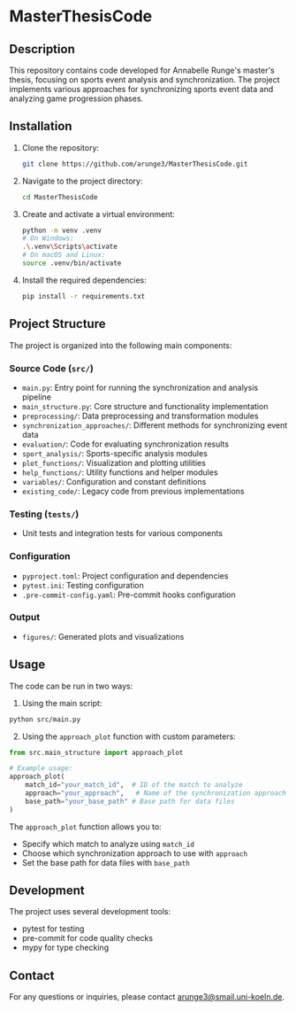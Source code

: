 # MasterThesisCode

## Description

This repository contains code developed for Annabelle Runge's master's thesis, focusing on sports event analysis and synchronization. The project implements various approaches for synchronizing sports event data and analyzing game progression phases.

## Installation

1. Clone the repository:
    ```bash
    git clone https://github.com/arunge3/MasterThesisCode.git
    ```
2. Navigate to the project directory:
    ```bash
    cd MasterThesisCode
    ```
3. Create and activate a virtual environment:
    ```bash
    python -m venv .venv
    # On Windows:
    .\.venv\Scripts\activate
    # On macOS and Linux:
    source .venv/bin/activate
    ```
4. Install the required dependencies:
    ```bash
    pip install -r requirements.txt
    ```

## Project Structure

The project is organized into the following main components:

### Source Code (`src/`)
- `main.py`: Entry point for running the synchronization and analysis pipeline
- `main_structure.py`: Core structure and functionality implementation
- `preprocessing/`: Data preprocessing and transformation modules
- `synchronization_approaches/`: Different methods for synchronizing event data
- `evaluation/`: Code for evaluating synchronization results
- `sport_analysis/`: Sports-specific analysis modules
- `plot_functions/`: Visualization and plotting utilities
- `help_functions/`: Utility functions and helper modules
- `variables/`: Configuration and constant definitions
- `existing_code/`: Legacy code from previous implementations

### Testing (`tests/`)
- Unit tests and integration tests for various components

### Configuration
- `pyproject.toml`: Project configuration and dependencies
- `pytest.ini`: Testing configuration
- `.pre-commit-config.yaml`: Pre-commit hooks configuration

### Output
- `figures/`: Generated plots and visualizations

## Usage

The code can be run in two ways:

1. Using the main script:
```bash
python src/main.py
```

2. Using the `approach_plot` function with custom parameters:
```python
from src.main_structure import approach_plot

# Example usage:
approach_plot(
    match_id="your_match_id",  # ID of the match to analyze
    approach="your_approach",   # Name of the synchronization approach to use
    base_path="your_base_path" # Base path for data files
)
```

The `approach_plot` function allows you to:
- Specify which match to analyze using `match_id`
- Choose which synchronization approach to use with `approach`
- Set the base path for data files with `base_path`

## Development

The project uses several development tools:
- pytest for testing
- pre-commit for code quality checks
- mypy for type checking

## Contact

For any questions or inquiries, please contact arunge3@smail.uni-koeln.de.


